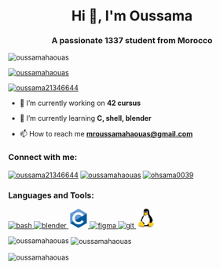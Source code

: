 <h1 align="center">Hi 👋, I'm Oussama</h1>
<h3 align="center">A passionate 1337 student from Morocco</h3>

<p align="left"> <img src="https://komarev.com/ghpvc/?username=oussamahaouas&label=Profile%20views&color=0e75b6&style=flat" alt="oussamahaouas" /> </p>

<p align="left"> <a href="https://github.com/ryo-ma/github-profile-trophy"><img src="https://github-profile-trophy.vercel.app/?username=oussamahaouas" alt="oussamahaouas" /></a> </p>

<p align="left"> <a href="https://twitter.com/oussama21346644" target="blank"><img src="https://img.shields.io/twitter/follow/oussama21346644?logo=twitter&style=for-the-badge" alt="oussama21346644" /></a> </p>

- 🔭 I’m currently working on **42 cursus**

- 🌱 I’m currently learning **C, shell, blender**

- 📫 How to reach me **mroussamahaouas@gmail.com**

<h3 align="left">Connect with me:</h3>
<p align="left">
<a href="https://twitter.com/oussama21346644" target="blank"><img align="center" src="https://raw.githubusercontent.com/rahuldkjain/github-profile-readme-generator/master/src/images/icons/Social/twitter.svg" alt="oussama21346644" height="30" width="40" /></a>
<a href="https://linkedin.com/in/oussamahaouas" target="blank"><img align="center" src="https://raw.githubusercontent.com/rahuldkjain/github-profile-readme-generator/master/src/images/icons/Social/linked-in-alt.svg" alt="oussamahaouas" height="30" width="40" /></a>
<a href="https://discord.gg/ohsama0039" target="blank"><img align="center" src="https://raw.githubusercontent.com/rahuldkjain/github-profile-readme-generator/master/src/images/icons/Social/discord.svg" alt="ohsama0039" height="30" width="40" /></a>
</p>

<h3 align="left">Languages and Tools:</h3>
<p align="left"> <a href="https://www.gnu.org/software/bash/" target="_blank" rel="noreferrer"> <img src="https://www.vectorlogo.zone/logos/gnu_bash/gnu_bash-icon.svg" alt="bash" width="40" height="40"/> </a> <a href="https://www.blender.org/" target="_blank" rel="noreferrer"> <img src="https://download.blender.org/branding/community/blender_community_badge_white.svg" alt="blender" width="40" height="40"/> </a> <a href="https://www.cprogramming.com/" target="_blank" rel="noreferrer"> <img src="https://raw.githubusercontent.com/devicons/devicon/master/icons/c/c-original.svg" alt="c" width="40" height="40"/> </a> <a href="https://www.figma.com/" target="_blank" rel="noreferrer"> <img src="https://www.vectorlogo.zone/logos/figma/figma-icon.svg" alt="figma" width="40" height="40"/> </a> <a href="https://git-scm.com/" target="_blank" rel="noreferrer"> <img src="https://www.vectorlogo.zone/logos/git-scm/git-scm-icon.svg" alt="git" width="40" height="40"/> </a> <a href="https://www.linux.org/" target="_blank" rel="noreferrer"> <img src="https://raw.githubusercontent.com/devicons/devicon/master/icons/linux/linux-original.svg" alt="linux" width="40" height="40"/> </a> </p>

<p><img align="left" src="https://github-readme-stats.vercel.app/api/top-langs?username=oussamahaouas&show_icons=true&locale=en&layout=compact" alt="oussamahaouas" /></p>

<p>&nbsp;<img align="center" src="https://github-readme-stats.vercel.app/api?username=oussamahaouas&show_icons=true&locale=en" alt="oussamahaouas" /></p>

<p><img align="center" src="https://github-readme-streak-stats.herokuapp.com/?user=oussamahaouas&" alt="oussamahaouas" /></p>
